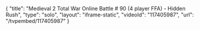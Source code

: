 {
    "title": "Medieval 2 Total War Online Battle # 90 (4 player FFA) - Hidden Rush",
    "type": "solo",
    "layout": "iframe-static",
    "videoId": "117405987",
    "url": "\/tvpembed\/117405987"
}